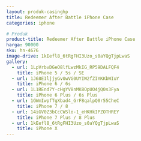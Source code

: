 ```yaml
---
layout: produk-casinghp
title: Redeemer After Battle iPhone Case
categories: iphone

# Produk
product-title: Redeemer After Battle iPhone Case
harga: 90000
sku: hn-4676
image-drive: 1kEefl8_6tRgFHI3Uzo_s0aYQgTjpLwaS
gallery:
  - url: 1LpVrbvDGeO8lfLwzMkIG_RP59DALFQF4
    title: iPhone 5 / 5s / SE
  - url: 1J68EIljjyGv0wVG0UYIW2fZIYKKbWIuY
    title: iPhone 6 / 6s
  - url: 1L1REnd7Y-cHgYV8nMK8OpUO4jQ0s3Fya
    title: iPhone 6 Plus / 6s Plus
  - url: 1GWmIwpfTgXbad4_GrF8qalpQ0r55CheC
    title: iPhone 7 / 8
  - url: 14iGV0Z3bCcCWSlo-1_eHKHkIPZOTHREY
    title: iPhone 7 Plus / 8 Plus
  - url: 1kEefl8_6tRgFHI3Uzo_s0aYQgTjpLwaS
    title: iPhone X
---
```

